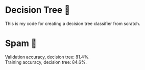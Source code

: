 # Decision Tree 🌳

This is my code for creating a decision tree classifier from scratch. 

# Spam 🍖
Validation accuracy, decision tree: 81.4%. <br/>
Training accuracy, decision tree: 84.6%.
